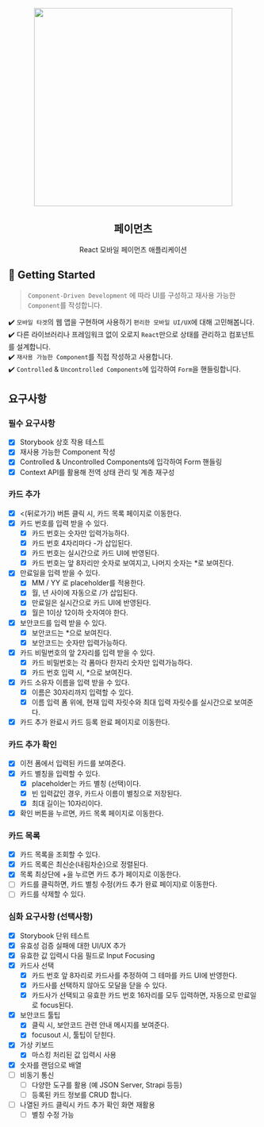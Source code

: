 <p align="middle" >
  <img src="https://techcourse-storage.s3.ap-northeast-2.amazonaws.com/0fefce79602043a9b3281ee1dd8f4be6" width="400">
</p>
<h2 align="middle">페이먼츠</h2>
<p align="middle">React 모바일 페이먼츠 애플리케이션</p>
</p>

## 🚀 Getting Started

> `Component-Driven Development` 에 따라 UI를 구성하고 재사용 가능한 `Component`를 작성합니다.

✔️ `모바일 타겟`의 웹 앱을 구현하며 사용하기 `편리한 모바일 UI/UX`에 대해 고민해봅니다.  
✔️ 다른 라이브러리나 프레임워크 없이 오로지 `React`만으로 상태를 관리하고 컴포넌트를 설계합니다.  
✔️ `재사용 가능한 Component`를 직접 작성하고 사용합니다.  
✔️ `Controlled` & `Uncontrolled Components`에 입각하여 `Form`을 핸들링합니다.

## 요구사항

### 필수 요구사항

- [X] Storybook 상호 작용 테스트
- [X] 재사용 가능한 Component 작성
- [X] Controlled & Uncontrolled Components에 입각하여 Form 핸들링
- [X] Context API를 활용해 전역 상태 관리 및 계층 재구성

### 카드 추가

- [X] <(뒤로가기) 버튼 클릭 시, 카드 목록 페이지로 이동한다.
- [X] 카드 번호를 입력 받을 수 있다.
    - [X] 카드 번호는 숫자만 입력가능하다.
    - [X] 카드 번호 4자리마다 -가 삽입된다.
    - [X] 카드 번호는 실시간으로 카드 UI에 반영된다.
    - [X] 카드 번호는 앞 8자리만 숫자로 보여지고, 나머지 숫자는 *로 보여진다.
- [X] 만료일을 입력 받을 수 있다.
    - [X] MM / YY 로 placeholder를 적용한다.
    - [X] 월, 년 사이에 자동으로 /가 삽입된다.
    - [X] 만료일은 실시간으로 카드 UI에 반영된다.
    - [X] 월은 1이상 12이하 숫자여야 한다.
- [X] 보안코드를 입력 받을 수 있다.
    - [X] 보안코드는 *으로 보여진다.
    - [X] 보안코드는 숫자만 입력가능하다.
- [X] 카드 비밀번호의 앞 2자리를 입력 받을 수 있다.
    - [X] 카드 비밀번호는 각 폼마다 한자리 숫자만 입력가능하다.
    - [X] 카드 번호 입력 시, *으로 보여진다.
- [X] 카드 소유자 이름을 입력 받을 수 있다.
    - [X] 이름은 30자리까지 입력할 수 있다.
    - [X] 이름 입력 폼 위에, 현재 입력 자릿수와 최대 입력 자릿수를 실시간으로 보여준다.
- [X] 카드 추가 완료시 카드 등록 완료 페이지로 이동한다.

### 카드 추가 확인
- [X] 이전 폼에서 입력된 카드를 보여준다.
- [X] 카드 별칭을 입력할 수 있다.
    - [X] placeholder는 카드 별칭 (선택)이다.
    - [X] 빈 입력값인 경우, 카드사 이름이 별칭으로 저장된다.
    - [X] 최대 길이는 10자리이다.
- [X] 확인 버튼을 누르면, 카드 목록 페이지로 이동한다.

### 카드 목록
- [X] 카드 목록을 조회할 수 있다.
- [X] 카드 목록은 최신순(내림차순)으로 정렬된다.
- [X] 목록 최상단에 +을 누르면 카드 추가 페이지로 이동한다.
- [ ] 카드를 클릭하면, 카드 별칭 수정(카드 추가 완료 페이지)로 이동한다.
- [ ] 카드를 삭제할 수 있다.

### 심화 요구사항 (선택사항)

- [X] Storybook 단위 테스트
- [X] 유효성 검증 실패에 대한 UI/UX 추가
- [X] 유효한 값 입력시 다음 필드로 Input Focusing
- [X] 카드사 선택
    - [X] 카드 번호 앞 8자리로 카드사를 추정하여 그 테마를 카드 UI에 반영한다.
    - [X] 카드사를 선택하지 않아도 모달을 닫을 수 있다.
    - [X] 카드사가 선택되고 유효한 카드 번호 16자리를 모두 입력하면, 자동으로 만료일로 focus된다.
- [X] 보안코드 툴팁
    - [X] 클릭 시, 보안코드 관련 안내 메시지를 보여준다.
    - [X] focusout 시, 툴팁이 닫힌다.
- [X] 가상 키보드
    - [X] 마스킹 처리된 값 입력시 사용
- [X] 숫자를 랜덤으로 배열
- [ ] 비동기 통신
    - [ ] 다양한 도구를 활용 (예 JSON Server, Strapi 등등)
    - [ ] 등록된 카드 정보를 CRUD 합니다.
- [ ] 나열된 카드 클릭시 카드 추가 확인 화면 재활용
    - [ ] 별칭 수정 가능
